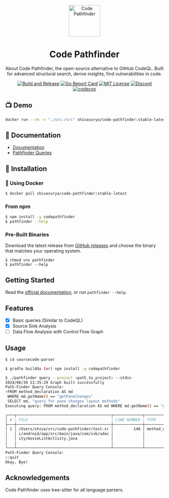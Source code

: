 <p>
<div align="center">
  <img src="./assets/cpv.png" alt="Code Pathfinder" width="100" height="100"/>
</p>

# Code Pathfinder 
About
Code Pathfinder, the open-source alternative to GitHub CodeQL. Built for advanced structural search, derive insights, find vulnerabilities in code.

[![Build and Release](https://github.com/shivasurya/code-pathfinder/actions/workflows/build.yml/badge.svg)](https://github.com/shivasurya/code-pathfinder/actions/workflows/build.yml) [![Go Report Card](https://goreportcard.com/badge/github.com/shivasurya/code-pathfinder/sourcecode-parser)](https://goreportcard.com/report/github.com/shivasurya/code-pathfinder/sourcecode-parser)
[![MIT License](https://img.shields.io/github/license/shivasurya/code-pathfinder)](https://github.com/shivasurya/code-pathfinder/blob/main/LICENSE)
[![Discord](https://img.shields.io/discord/1259511338183557120?logo=discord&label=discord&utm_source=github)](https://discord.gg/xmPdJC6WPX)
[![codecov](https://codecov.io/gh/shivasurya/code-pathfinder/graph/badge.svg?token=VYQLI49TF4)](https://codecov.io/gh/shivasurya/code-pathfinder)
</div>

## :tv: Demo

```bash
docker run --rm -v "./src:/src" shivasurya/code-pathfinder:stable-latest ci --project /src/code-pathfinder/test-src --ruleset cpf/java
```

## :book: Documentation

- [Documentation](https://codepathfinder.dev/)
- [Pathfinder Queries](https://github.com/shivasurya/code-pathfinder/tree/main/pathfinder-rules)


## :floppy_disk: Installation

### :whale: Using Docker

```bash
$ docker pull shivasurya/code-pathfinder:stable-latest
```

### From npm

```bash
$ npm install -g codepathfinder
$ pathfinder --help
```

### Pre-Built Binaries

Download the latest release from [GitHub releases](https://github.com/shivasurya/code-pathfinder/releases) and choose
the binary that matches your operating system.

```shell
$ chmod u+x pathfinder
$ pathfinder --help
```


## Getting Started
Read the [official documentation](https://codepathfinder.dev/), or run `pathfinder --help`.

## Features

- [x] Basic queries (Similar to CodeQL)
- [x] Source Sink Analysis
- [ ] Data Flow Analysis with Control Flow Graph

## Usage

```bash
$ cd sourcecode-parser

$ gradle buildGo (or) npm install -g codepathfinder

$ ./pathfinder query --project <path_to_project> --stdin
2024/06/30 21:35:29 Graph built successfully
Path-Finder Query Console: 
>FROM method_declaration AS md 
 WHERE md.getName() == "getPaneChanges"
 SELECT md, "query for pane changes layout methods"
Executing query: FROM method_declaration AS md WHERE md.getName() == "getPaneChanges"

┌───┬──────────────────────────────────────────┬─────────────┬────────────────────┬────────────────┬──────────────────────────────────────────────────────────────┐
│ # │ FILE                                     │ LINE NUMBER │ TYPE               │ NAME           │ CODE SNIPPET                                                 │
├───┼──────────────────────────────────────────┼─────────────┼────────────────────┼────────────────┼──────────────────────────────────────────────────────────────┤
│ 1 │ /Users/shiva/src/code-pathfinder/test-sr │         148 │ method_declaration │ getPaneChanges │ protected void getPaneChanges() throws ClassCastException {  │
│   │ c/android/app/src/main/java/com/ivb/udac │             │                    │                │         mTwoPane = findViewById(R.id.movie_detail_container) │
│   │ ity/movieListActivity.java               │             │                    │                │  != null;                                                    │
│   │                                          │             │                    │                │     }                                                        │
└───┴──────────────────────────────────────────┴─────────────┴────────────────────┴────────────────┴──────────────────────────────────────────────────────────────┘
Path-Finder Query Console: 
>:quit
Okay, Bye!
```

## Acknowledgements
Code Pathfinder uses tree-sitter for all language parsers.

